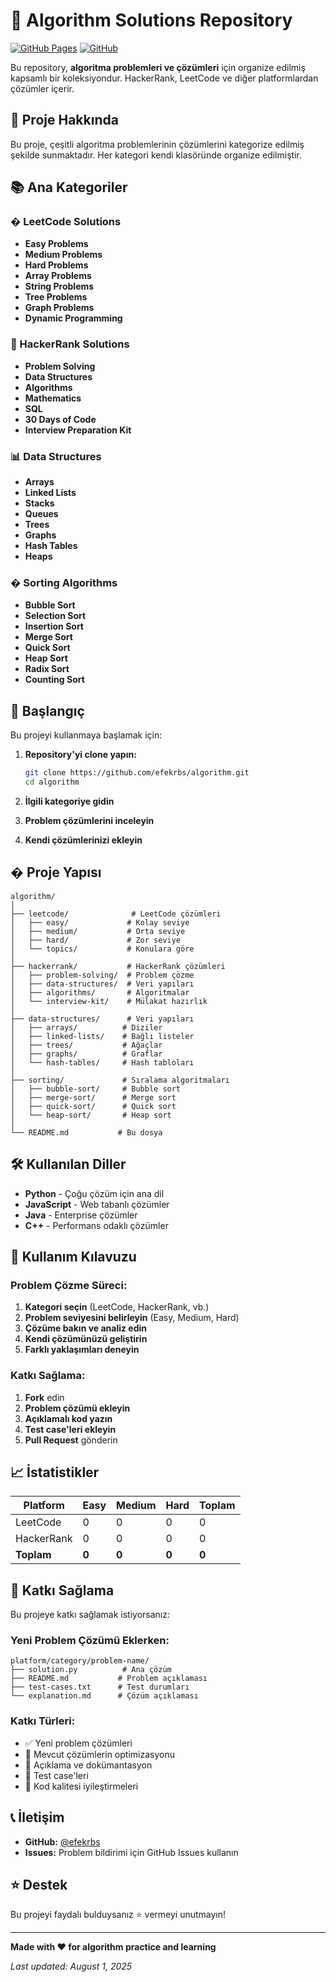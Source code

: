 # 🧮 Algorithm Solutions Repository

[![GitHub Pages](https://img.shields.io/badge/GitHub%20Pages-Live-success)](https://efekrbs.github.io/algorithm/)
[![GitHub](https://img.shields.io/badge/GitHub-Repository-blue)](https://github.com/efekrbs/algorithm)

Bu repository, **algoritma problemleri ve çözümleri** için organize edilmiş kapsamlı bir koleksiyondur. HackerRank, LeetCode ve diğer platformlardan çözümler içerir.

## 🎯 Proje Hakkında

Bu proje, çeşitli algoritma problemlerinin çözümlerini kategorize edilmiş şekilde sunmaktadır. Her kategori kendi klasöründe organize edilmiştir.

## 📚 Ana Kategoriler

### � LeetCode Solutions
- **Easy Problems**
- **Medium Problems** 
- **Hard Problems**
- **Array Problems**
- **String Problems**
- **Tree Problems**
- **Graph Problems**
- **Dynamic Programming**

### 🔴 HackerRank Solutions
- **Problem Solving**
- **Data Structures**
- **Algorithms**
- **Mathematics**
- **SQL**
- **30 Days of Code**
- **Interview Preparation Kit**

### 📊 Data Structures
- **Arrays**
- **Linked Lists**
- **Stacks**
- **Queues**
- **Trees**
- **Graphs**
- **Hash Tables**
- **Heaps**

### � Sorting Algorithms
- **Bubble Sort**
- **Selection Sort**
- **Insertion Sort**
- **Merge Sort**
- **Quick Sort**
- **Heap Sort**
- **Radix Sort**
- **Counting Sort**

## 🚀 Başlangıç

Bu projeyi kullanmaya başlamak için:

1. **Repository'yi clone yapın:**
   ```bash
   git clone https://github.com/efekrbs/algorithm.git
   cd algorithm
   ```

2. **İlgili kategoriye gidin**
3. **Problem çözümlerini inceleyin**
4. **Kendi çözümlerinizi ekleyin**

## � Proje Yapısı

```
algorithm/
│
├── leetcode/              # LeetCode çözümleri
│   ├── easy/             # Kolay seviye
│   ├── medium/           # Orta seviye
│   ├── hard/             # Zor seviye
│   └── topics/           # Konulara göre
│
├── hackerrank/           # HackerRank çözümleri
│   ├── problem-solving/  # Problem çözme
│   ├── data-structures/  # Veri yapıları
│   ├── algorithms/       # Algoritmalar
│   └── interview-kit/    # Mülakat hazırlık
│
├── data-structures/      # Veri yapıları
│   ├── arrays/          # Diziler
│   ├── linked-lists/    # Bağlı listeler
│   ├── trees/           # Ağaçlar
│   ├── graphs/          # Graflar
│   └── hash-tables/     # Hash tabloları
│
├── sorting/             # Sıralama algoritmaları
│   ├── bubble-sort/     # Bubble sort
│   ├── merge-sort/      # Merge sort
│   ├── quick-sort/      # Quick sort
│   └── heap-sort/       # Heap sort
│
└── README.md           # Bu dosya
```

## 🛠️ Kullanılan Diller

- **Python** - Çoğu çözüm için ana dil
- **JavaScript** - Web tabanlı çözümler
- **Java** - Enterprise çözümler
- **C++** - Performans odaklı çözümler

## 🎯 Kullanım Kılavuzu

### Problem Çözme Süreci:
1. **Kategori seçin** (LeetCode, HackerRank, vb.)
2. **Problem seviyesini belirleyin** (Easy, Medium, Hard)
3. **Çözüme bakın ve analiz edin**
4. **Kendi çözümünüzü geliştirin**
5. **Farklı yaklaşımları deneyin**

### Katkı Sağlama:
1. **Fork** edin
2. **Problem çözümü ekleyin** 
3. **Açıklamalı kod yazın**
4. **Test case'leri ekleyin**
5. **Pull Request** gönderin

## 📈 İstatistikler

| Platform | Easy | Medium | Hard | Toplam |
|----------|------|--------|------|--------|
| LeetCode | 0    | 0      | 0    | 0      |
| HackerRank | 0  | 0      | 0    | 0      |
| **Toplam** | **0** | **0** | **0** | **0** |

## 🤝 Katkı Sağlama

Bu projeye katkı sağlamak istiyorsanız:

### Yeni Problem Çözümü Eklerken:
```
platform/category/problem-name/
├── solution.py          # Ana çözüm
├── README.md           # Problem açıklaması
├── test-cases.txt      # Test durumları
└── explanation.md      # Çözüm açıklaması
```

### Katkı Türleri:
- ✅ Yeni problem çözümleri
- 🔧 Mevcut çözümlerin optimizasyonu
- 📝 Açıklama ve dokümantasyon
- 🧪 Test case'leri
- 🎨 Kod kalitesi iyileştirmeleri

## 📞 İletişim

- **GitHub:** [@efekrbs](https://github.com/efekrbs)
- **Issues:** Problem bildirimi için GitHub Issues kullanın

## ⭐ Destek

Bu projeyi faydalı bulduysanız ⭐ vermeyi unutmayın!

---

**Made with ❤️ for algorithm practice and learning**

*Last updated: August 1, 2025*

